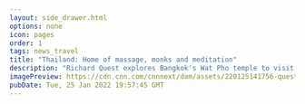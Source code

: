 ```yaml
---
layout: side_drawer.html
options: none
icon: pages
order: 1
tags: news_travel
title: "Thailand: Home of massage, monks and meditation"
description: "Richard Quest explores Bangkok's Wat Pho temple to visit its famed massage school and take in a meditation lesson with the venerable Deputy Abbot."
imagePreview: https://cdn.cnn.com/cnnnext/dam/assets/220125141756-quests-world-of-wonder-richard-quest-bangkok-c-block-spc-00021404-video-synd-2.png
pubDate: Tue, 25 Jan 2022 19:57:45 GMT
---
```

